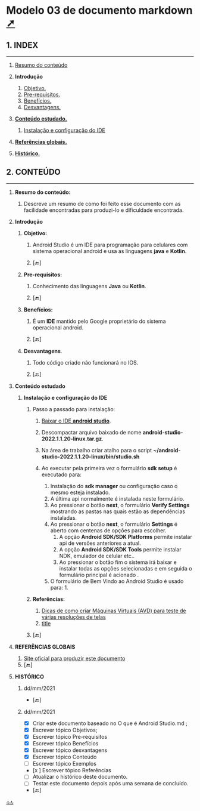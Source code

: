 <span id="topo"><span>

# Modelo 03 de documento markdown <a href="O que é Android Studio.html" target="_blank" title="Pressione aqui para expandir este documento em nova aba." >  ➚ </a>

## **1. INDEX**

---

   1. [Resumo do conteúdo](#id_resumo)

   2. **Introdução**
      1. [Objetivo.](#id_objetivo)
      2. [Pre-requisitos.](#id_pre_requisitos)
      3. [Benefícios.](#id_beneficios)
      4. [Desvantagens.](#id_desvantagens)

   3. [**Conteúdo estudado.**](#id_Conteudo)
      1. [Instalação e configuração do IDE](#id_assunto01)
      <!-- 2. [Assunto 02](#id_assunto02)
      3. [Assunto 03](#id_assunto03)
      4. [Assunto 04](#id_assunto04)
      5. [Assunto 05](#id_assunto05)
      6. [Assunto 06](#id_assunto06)
      7. [Assunto 07](#id_assunto07)
      8. [Assunto 08](#id_assunto08)
      9. [Assunto 09](#id_assunto09)
      10. [Assunto 10](#id_assunto10) -->

   4. [**Referências globais.**](#id_referencias)

   5. [**Histórico.**](#id_historico)

## **2. CONTEÚDO**

---

   1. <span id="id_resumo"><span>**Resumo do conteúdo:**
      1. Descreve um resumo de como foi feito esse documento com as facilidade encontradas para produzi-lo e dificuldade encontrada.

   2. **Introdução**

      1. <span id="id_objetivo"><span>**Objetivo:**
         1. Android Studio é um IDE para programação para celulares com sistema operacional android e usa as linguagens **java** e **Kotlin**.

         2. <text onclick="goBack()">[🔙]</text>

      2. <span id="id_pre_requisitos"></span>**Pre-requisitos:**
         1. Conhecimento das linguagens **Java** ou **Kotlin**.

         2. <text onclick="goBack()">[🔙]</text>

      3. <span id="id_beneficios"></span>**Benefícios:**
         1. É um **IDE** mantido pelo Google proprietário do sistema operacional android.

         2. <text onclick="goBack()">[🔙]</text>

      4. <span id="id_desvantagens"></span>**Desvantagens**.
         1. Todo código criado não funcionará no IOS.

         2. <text onclick="goBack()">[🔙]</text>

   3. <span id=id_Conteudo></span>**Conteúdo estudado**
      1. <span id=id_assunto01></span>**Instalação e configuração do IDE**
         1. Passo a passado para instalação:
            1. [Baixar o IDE **android studio**](https://developer.android.com/studio?gclid=CjwKCAiA0JKfBhBIEiwAPhZXD-kbLpG89JHxNXGfCoFxdYterYK_vFBEskd_FprYr5Y8mIkTcyc7tBoCH20QAvD_BwE&gclsrc=aw.ds).

            2. Descompactar arquivo baixado de nome **android-studio-2022.1.1.20-linux.tar.gz**.

            3. Na área de trabalho criar atalho para o script **~/android-studio-2022.1.1.20-linux/bin/studio.sh**

            4. Ao executar pela primeira vez o formulário **sdk setup** é executado para:
               1. Instalação do **sdk manager** ou configuração caso o mesmo esteja instalado.
               2. A última api normalmente é instalada neste formulário.
               3. Ao pressionar o botão **next**, o formulário **Verify Settings** mostrando as pastas nas quais estão as dependências instaladas.
               4. Ao pressionar o botão **next**, o formulário **Settings** é aberto com centenas de opções para escolher.
                  1. A opção **Android SDK/SDK Platforms** permite instalar api de versões anteriores a atual.
                  2. A opção **Android SDK/SDK Tools** permite instalar NDK, emulador de celular etc..
                  3. Ao pressionar o botão fim o sistema irá baixar e instalar todas as opções selecionadas e em seguida o formulário principal é acionado .
               5. O formulário de Bem Vindo ao Android Studio é usado para:
                  1. 

            <!-- 5. **Exemplo do Instalação e configuração do IDE**.
               1. Descrição do exemplo

                  ```ts
                  ``` -->

         2. **Referências:**
            1. [Dicas de como criar Máquinas Virtuais (AVD) para teste de várias resoluções de telas](https://developer.android.com/studio/run/managing-avds?hl=pt-br)
            2. [title](link)

         3. <text onclick="goBack()">[🔙]</text>

      <!-- 2. <span id=id_assunto02></span>**Assunto 02**
         4. Descrição do conteúdo.
         5. **Exemplo do assunto 02**.
            1. Descrição do exemplo

               ```ts
               ```

         6. **Referências:**
            1. [title](link)
            2. [title](link)

         7. <text onclick="goBack()">[🔙]</text>

      2. <span id=id_assunto03></span>**Assunto 03**
         1. Descrição do conteúdo.
         2. **Exemplo do assunto 03**.
            1. Descrição do exemplo

               ```ts
               ```

         3. **Referências:**
            1. [title](link)
            2. [title](link)

         4. <text onclick="goBack()">[🔙]</text>

      3. <span id=id_assunto04></span>**Assunto 04**
         1. Descrição do conteúdo.
         2. **Exemplo do assunto 04**.
            1. Descrição do exemplo

               ```ts
               ```

         3. **Referências:**
            1. [title](link)
            2. [title](link)

         4. <text onclick="goBack()">[🔙]</text>

      4. <span id=id_assunto05></span>**Assunto 05**
         1. Descrição do conteúdo.
         2. **Exemplo do assunto 05**.
            1. Descrição do exemplo

               ```ts
               ```

         3. **Referências:**
            1. [title](link)
            2. [title](link)

         4. <text onclick="goBack()">[🔙]</text>

      5. <span id=id_assunto06></span>**Assunto 06**
         1. Descrição do conteúdo.
         2. **Exemplo do assunto 06**.
            1. Descrição do exemplo

               ```ts
               ```

         3. **Referências:**
            1. [title](link)
            2. [title](link)

         4. <text onclick="goBack()">[🔙]</text>

      6. <span id=id_assunto07></span>**Assunto 07**
         1. Descrição do conteúdo.
         2. **Exemplo do assunto 07**.
            1. Descrição do exemplo

               ```ts
               ```

         3. **Referências:**
            1. [title](link)
            2. [title](link)

         4. <text onclick="goBack()">[🔙]</text>

      7. <span id=id_assunto08></span>**Assunto 08**
         1. Descrição do conteúdo.
         2. **Exemplo do assunto 08**.
            1. Descrição do exemplo

               ```ts
               ```

         3. **Referências:**
            1. [title](link)
            2. [title](link)

         4. <text onclick="goBack()">[🔙]</text>

      8. <span id=id_assunto09></span>**Assunto 09**
         1. Descrição do conteúdo.
         2. **Exemplo do assunto 09**.
            1. Descrição do exemplo

               ```ts
               ```

         3. **Referências:**
            1. [title](link)
            2. [title](link)

         4. <text onclick="goBack()">[🔙]</text>

      9.  <span id=id_assunto10></span>**Assunto 10**
          1. Descrição do conteúdo.
          2. **Exemplo do assunto 10**.
             1. Descrição do exemplo

                  ```ts
                  ```

          3. **Referências:**
             1. [title](link)
             2. [title](link)

          4. <text onclick="goBack()">[🔙]</text>

      10. <text onclick="goBack()">[🔙]</text> -->

   4. <span id=id_referencias></span>**REFERÊNCIAS GLOBAIS**
      1. [Site oficial para produzir este documento](#1)
      <!-- 2. [#](##)
      2. [#](##)
      3. [#](##)
      4. [#](##) -->

      5. <text onclick="goBack()">[🔙]</text>

   5. <span id="id_historico"><span>**HISTÓRICO**

      1. dd/mm/2021 <!--TODO: HISTÓRICO -->

         - <text onclick="goBack()">[🔙]</text>

      2. dd/mm/2021 <!--FIXME: Falta fazer os item abaixo: -->
         - [x] Criar este documento baseado no O que é Android Studio.md ;
         - [x] Escrever tópico Objetivos;
         - [x] Escrever tópico Pre-requisitos
         - [x] Escrever tópico Benefícios
         - [x] Escrever tópico desvantagens
         - [x] Escrever tópico Conteúdo
         - [ ] Escrever tópico Exemplos
         - [x ] Escrever tópico Referências
         - [ ] Atualizar o histórico deste documento.
         - [ ] Testar este documento depois após uma semana de concluído.

         - <text onclick="goBack()">[🔙]</text>

[🔝🔝](#topo "Retorna ao topo")

 <script>    function goBack() {    window.history.back()}</script>

